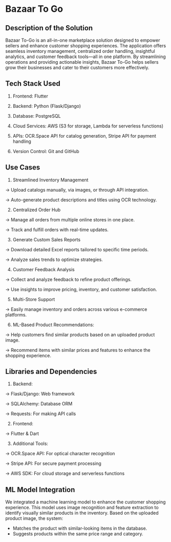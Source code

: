 
# Bazaar To Go




## Description of the Solution

Bazaar To-Go is an all-in-one marketplace solution designed to empower sellers and enhance customer shopping experiences. The application offers seamless inventory management, centralized order handling, insightful analytics, and customer feedback tools—all in one platform. By streamlining operations and providing actionable insights, Bazaar To-Go helps sellers grow their businesses and cater to their customers more effectively.


## Tech Stack Used

1. Frontend: Flutter

2. Backend: Python (Flask/Django)

3. Database: PostgreSQL

4. Cloud Services: AWS (S3 for storage, Lambda for serverless functions)

5. APIs: OCR.Space API for catalog generation, Stripe API for payment handling

6. Version Control: Git and GitHub


## Use Cases



1. Streamlined Inventory Management

 -> Upload catalogs manually, via images, or through API integration.

 -> Auto-generate product descriptions and titles using OCR technology.

2. Centralized Order Hub

 -> Manage all orders from multiple online stores in one place.

 -> Track and fulfill orders with real-time updates.

3. Generate Custom Sales Reports

 -> Download detailed Excel reports tailored to specific time periods.

 -> Analyze sales trends to optimize strategies.

4. Customer Feedback Analysis

 -> Collect and analyze feedback to refine product offerings.

 -> Use insights to improve pricing, inventory, and customer satisfaction.

5. Multi-Store Support

 -> Easily manage inventory and orders across various e-commerce platforms.

6. ML-Based Product Recommendations:

 -> Help customers find similar products based on an uploaded product image.

 -> Recommend items with similar prices and features to enhance the shopping experience.

## Libraries and Dependencies

1. Backend:

 -> Flask/Django: Web framework

 -> SQLAlchemy: Database ORM

 -> Requests: For making API calls

2. Frontend:

 -> Flutter & Dart


3. Additional Tools:

 -> OCR.Space API: For optical character recognition

 -> Stripe API: For secure payment processing

 -> AWS SDK: For cloud storage and serverless functions


## ML Model Integration

We integrated a machine learning model to enhance the customer shopping experience. This model uses image recognition and feature extraction to identify visually similar products in the inventory. Based on the uploaded product image, the system:
- Matches the product with similar-looking items in the database.
- Suggests products within the same price range and category.

